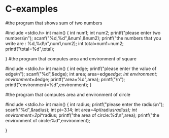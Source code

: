 # C-examples

#the program that shows sum of two numbers

#include <stdio.h>
int main() {
   int num1;
   int num2;
   printf("please enter two numbers\n");
   scanf("%d,%d",&num1,&num2);
   printf("the numbers that you write are : %d,%d\n",num1,num2);
   int total=num1+num2;
   printf("total=%d",total);
   
}
#the program that computes area and environment of square

#include <stdio.h>
int main() {
    int edge;
	printf("please enter the value of edge\n");
	scanf("%d",&edge);
	int area;
	area=edge*edge;
	int environment;
	environment=4*edge;
	printf("area=%d",area);
	printf("\n");
	printf("environment=%d",environment);
}



#the program that computes area and environment of circle

#include <stdio.h>
int main() {
    int radius;
    printf("please enter the radius\n");
    scanf("%d",&radius);
    int pi=3.14;
    int area=4*pi*(radius*radius);
    int environment=2*pi*radius;
    printf("the area of circle:%d\n",area);
    printf("the environment of circle:%d",environment);
    
}

